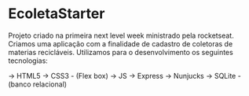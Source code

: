 # EcoletaStarter

Projeto criado na primeira next level week ministrado pela rocketseat. 
Criamos uma aplicação com a finalidade de cadastro de coletoras de materias recicláveis.
Utilizamos para o desenvolvimento os seguintes tecnologias:

-> HTML5
-> CSS3 - (Flex box)
-> JS
-> Express
-> Nunjucks
-> SQLite - (banco relacional)
